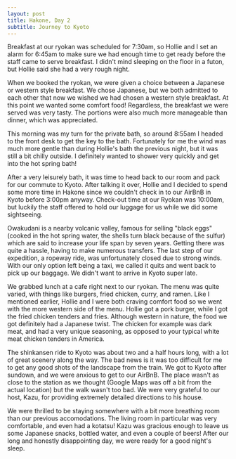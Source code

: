 ```yaml
---
layout: post
title: Hakone, Day 2
subtitle: Journey to Kyoto
---
```


Breakfast at our ryokan was scheduled for 7:30am, so Hollie and I set an alarm for 6:45am to make sure we had enough time to get ready before the staff came to serve breakfast. I didn't mind sleeping on the floor in a futon, but Hollie said she had a very rough night.

When we booked the ryokan, we were given a choice between a Japanese or western style breakfast. We chose Japanese, but we both admitted to each other that now we wished we had chosen a western style breakfast. At this point we wanted some comfort food! Regardless, the breakfast we were served was very tasty. The portions were also much more manageable than dinner, which was appreciated.

This morning was my turn for the private bath, so around 8:55am I headed to the front desk to get the key to the bath. Fortunately for me the wind was much more gentle than during Hollie's bath the previous night, but it was still a bit chilly outside. I definitely wanted to shower very quickly and get into the hot spring bath!

After a very leisurely bath, it was time to head back to our room and pack for our commute to Kyoto. After talking it over, Hollie and I decided to spend some more time in Hakone since we couldn't check in to our AirBnB in Kyoto before 3:00pm anyway. Check-out time at our Ryokan was 10:00am, but luckily the staff offered to hold our luggage for us while we did some sightseeing.

Owakudani is a nearby volcanic valley, famous for selling "black eggs" (cooked in the hot spring water, the shells turn black because of the sulfur) which are said to increase your life span by seven years. Getting there was quite a hassle, having to make numerous transfers. The last step of our expedition, a ropeway ride, was unfortunately closed due to strong winds. With our only option left being a taxi, we called it quits and went back to pick up our baggage. We didn't want to arrive in Kyoto super late.

We grabbed lunch at a cafe right next to our ryokan. The menu was quite varied, with things like burgers, fried chicken, curry, and ramen. Like I mentioned earlier, Hollie and I were both craving comfort food so we went with the more western side of the menu. Hollie got a pork burger, while I got the fried chicken tenders and fries. Although western in nature, the food we got definitely had a Japanese twist. The chicken for example was dark meat, and had a very unique seasoning, as opposed to your typical white meat chicken tenders in America.

The shinkansen ride to Kyoto was about two and a half hours long, with a lot of great scenery along the way. The bad news is it was too difficult for me to get any good shots of the landscape from the train. We got to Kyoto after sundown, and we were anxious to get to our AirBnB. The place wasn't as close to the station as we thought (Google Maps was off a bit from the actual location) but the walk wasn't too bad. We were very grateful to our host, Kazu, for providing extremely detailed directions to his house. 

We were thrilled to be staying somewhere with a bit more breathing room than our previous accomodations. The living room in particular was very comfortable, and even had a kotatsu! Kazu was gracious enough to leave us some Japanese snacks, bottled water, and even a couple of beers! After our long and honestly disappointing day, we were ready for a good night's sleep.

